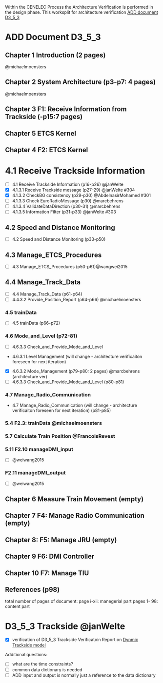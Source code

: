 Within the CENELEC Process the Architecture Verification is performed in the design phase.
This worksplit for architecture verification [ADD document D3_5_3](https://github.com/openETCS/modeling/blob/master/openETCS%20ArchitectureAndDesign/D3.5.3/D3_5_3.pdf)


# ADD Document D3_5_3
## Chapter 1 Introduction (2 pages) 
@michaelmoensters
## Chapter 2 System Architecture (p3-p7: 4 pages) 
@michaelmoensters
## Chapter 3 F1: Receive Information from Trackside (-p15:7 pages) 

## Chapter 5 ETCS Kernel

## Chapter 4 F2: ETCS Kernel 
# 4.1 Receive Trackside Information
- [ ] 4.1 Receive Trackside Information (p16-p26) @janWelte 
- [x] 4.1.3.1 Receive Trackside message (p27-29) @janWelte 
      #304 
- [x] 4.1.3.2 CheckBG consistency (p29-p30) @AbdelnasirMohamed 
       #301 
- [ ] 4.1.3.3 Check EuroRadioMessage (p30) @marcbehrens
- [ ] 4.1.3.4 ValidateDataDirection (p30-31) @marcbehrens
- [ ] 4.1.3.5 Information Filter (p31-p33) @janWelte 
      #303 

## 4.2 Speed and Distance Monitoring
- [ ] 4.2 Speed and Distance Monitoring (p33-p50)

## 4.3 Manage_ETCS_Procedures
- [ ] 4.3 Manage_ETCS_Procedures (p50-p61)@wangwei2015

## 4.4 Manage_Track_Data
- [ ] 4.4 Manage_Track_Data (p61-p64)
- [ ] 4.4.3.2 Provide_Position_Report (p64-p66) @michaelmoensters

### 4.5 trainData
- [ ] 4.5 trainData (p66-p72)

### 4.6 Mode_and_Level (p72-81)
- [ ]  4.6.3.3 Check_and_Provide_Mode_and_Level
- 4.6.3.1 Level Management (will change  - architecture verificaiton foreseen for next iteration)
- [x]  4.6.3.2 Mode_Management (p79-p80: 2 pages)  @marcbehrens (architecture ver)
- [ ]  4.6.3.3 Check_and_Provide_Mode_and_Level (p80-p81)

### 4.7 Manage_Radio_Communication
- 4.7 Manage_Radio_Communication (will change - architecture verificaiton foreseen for next iteration) (p81-p85)


### 5.4 F2.3: trainData @michaelmoensters
### 5.7 Calculate Train Position @FrancoisRevest 

### 5.11 F2.10 manageDMI_input
- [ ] @weiwang2015

### F2.11 manageDMI_output
- [ ] @weiwang2015

## Chapter 6 Measure Train Movement (empty)

## Chapter 7 F4: Manage Radio Communication (empty)

## Chapter 8: F5: Manage JRU (empty)

## Chapter 9 F6: DMI Controller

## Chapter 10 F7: Manage TIU

## References (p98)

total number of pages of document: 
page i-xii: manegerial part
pages 1- 98: content part

# D3_5_3 Trackside @janWelte 
- [x] verification of D3_5_3 Trackside
  Verificatoin Report on [Dynmic Trackside model](https://github.com/openETCS/validation/blob/703d0b2fc1c27783e3c2f2bef3102e518e867e11/Reports/VerificationReports/Trackside/VerfRprt-DynamicTracksideModel_150821-jw-V01.pdf)


Additional questions:
- [ ] what are the time constraints?
- [ ] common data dictionary is needed
- [ ] ADD input and output is normally just a reference to the data dictionary
